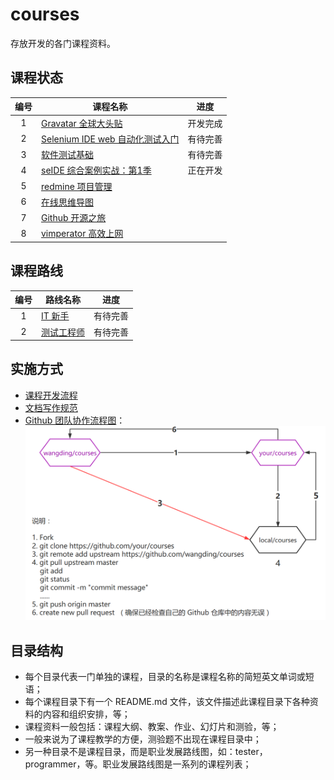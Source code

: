 # courses

存放开发的各门课程资料。

## 课程状态


| 编号       | 课程名称  | 进度  |  
| :---: | -----  | :-----:|  
|  1    | [Gravatar 全球大头贴](./gravatar)  | 开发完成 |  
|  2    | [Selenium IDE web 自动化测试入门](./seleniumIDE) | 有待完善 |
|  3    | [软件测试基础](./testing)  | 有待完善  |
|  4    | [seIDE 综合案例实战：第1季](./seIDEPracticeCase)  | 正在开发  |
|  5    | [redmine 项目管理](./redmine)  |  |
|  6    | [在线思维导图](./mindmap) |   |
|  7    | [Github 开源之旅](./github) |  |
|  8    | [vimperator 高效上网](./vimperator) |  |


## 课程路线
| 编号       | 路线名称  | 进度  |  
| :---: | -----  | :-----:|  
|  1    | [IT 新手](./newer)  | 有待完善  |  
|  2    | [测试工程师](./tester) | 有待完善 |


## 实施方式  

- [课程开发流程](*)
- [文档写作规范](*)
- [Github 团队协作流程图](http://www.processon.com/view/584a4160e4b005d48b73cf55)：  
![Fork 工作流程](images/forkProcess.png)

## 目录结构

- 每个目录代表一门单独的课程，目录的名称是课程名称的简短英文单词或短语；   
- 每个课程目录下有一个 README.md 文件，该文件描述此课程目录下各种资料的内容和组织安排，等；  
- 课程资料一般包括：课程大纲、教案、作业、幻灯片和测验，等；  
- 一般来说为了课程教学的方便，测验题不出现在课程目录中；  
- 另一种目录不是课程目录，而是职业发展路线图，如：tester，programmer，等。职业发展路线图是一系列的课程列表；  
